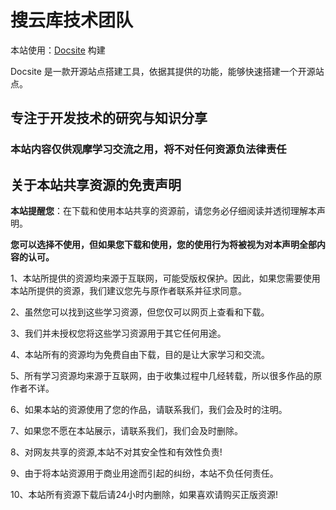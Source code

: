# 搜云库技术团队

本站使用：[Docsite](https://github.com/txd-team/docsite) 构建 

Docsite 是一款开源站点搭建工具，依据其提供的功能，能够快速搭建一个开源站点。

## 专注于开发技术的研究与知识分享

### 本站内容仅供观摩学习交流之用，将不对任何资源负法律责任

## 关于本站共享资源的免责声明

**本站提醒您**：在下载和使用本站共享的资源前，请您务必仔细阅读并透彻理解本声明。

**您可以选择不使用，但如果您下载和使用，您的使用行为将被视为对本声明全部内容的认可。**

1、本站所提供的资源均来源于互联网，可能受版权保护。因此，如果您需要使用本站所提供的资源，我们建议您先与原作者联系并征求同意。

2、虽然您可以找到这些学习资源，但您仅可以网页上查看和下载。

3、我们并未授权您将这些学习资源用于其它任何用途。

4、本站所有的资源均为免费自由下载，目的是让大家学习和交流。

5、所有学习资源均来源于互联网，由于收集过程中几经转载，所以很多作品的原作者不详。

6、如果本站的资源使用了您的作品，请联系我们，我们会及时的注明。

7、如果您不愿在本站展示，请联系我们，我们会及时删除。

​8、对网友共享的资源,本站不对其安全性和有效性负责!

9、由于将本站资源用于商业用途而引起的纠纷，本站不负任何责任。

10、本站所有资源下载后请24小时内删除，如果喜欢请购买正版资源!
